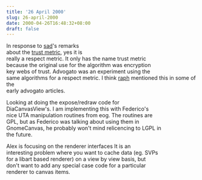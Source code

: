 ```yaml
---
title: '26 April 2000'
slug: 26-april-2000
date: 2000-04-26T16:48:32+08:00
draft: false
---
```


In response to [sad](http://www.advogato.org/person/sad/)\'s remarks\
about the [trust metric](http://www.advogato.org/tmetric), yes it is\
really a respect metric. It only has the name trust metric\
because the original use for the algorithm was encryption\
key webs of trust. Advogato was an experiment using the\
same algorithms for a respect metric. I think
[raph](http://www.advogato.org/person/raph) mentioned this in some of
the\
early advogato articles.

Looking at doing the expose/redraw code for\
DiaCanvasView\'s. I am implementing this with Federico\'s\
nice UTA manipulation routines from eog. The routines are\
GPL, but as Federico was talking about using them in\
GnomeCanvas, he probably won\'t mind relicencing to LGPL in\
the future.

Alex is focusing on the renderer interfaces It is an\
interesting problem where you want to cache data (eg. SVPs\
for a libart based renderer) on a view by view basis, but\
don\'t want to add any special case code for a particular\
renderer to canvas items.
